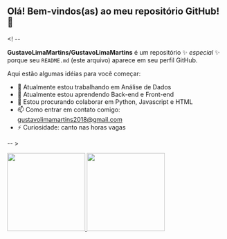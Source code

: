 ## Olá! Bem-vindos(as) ao meu repositório GitHub! 👋

<! --

**GustavoLimaMartins/GustavoLimaMartins** é um repositório ✨ _especial_ ✨ porque seu `README.md` (este arquivo) aparece em seu perfil GitHub.

Aqui estão algumas idéias para você começar:

- 🔭 Atualmente estou trabalhando em Análise de Dados
- 🌱 Atualmente estou aprendendo Back-end e Front-end
- 👯 Estou procurando colaborar em Python, Javascript e HTML
- 📫 Como entrar em contato comigo: gustavolimamartins2018@gmail.com
- ⚡ Curiosidade: canto nas horas vagas

-- >

<div>
<a href="https://github.com/seu-usuário-aqui">
<img loading="lazy" height="180em" src="https://github-readme-stats.vercel.app/api/top-langs/?username=GustavoLimaMartins&layout=compact&langs_count=7&theme=dracula"/>
<img loading="lazy" height="180em" src="https://github-readme-stats.vercel.app/api?username=GustavoLimaMartins&show_icons=true&theme=dracula&include_all_commits=true&count_private=true"/>
</div>
